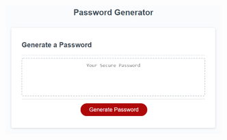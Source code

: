 

![An app window with the label Password Generator, an input field labeled Your Secure Password, and a Generate Password button.](./Assets/03-javascript-homework-demo.png)
